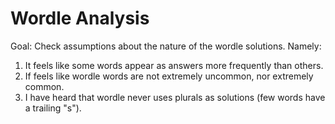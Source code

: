 # Wordle Analysis
Goal: Check assumptions about the nature of the wordle solutions.
Namely: 
1. It feels like some words appear as answers more frequently than others.
2. If feels like wordle words are not extremely uncommon, nor extremely common.
3. I have heard that wordle never uses plurals as solutions (few words have a trailing "s").